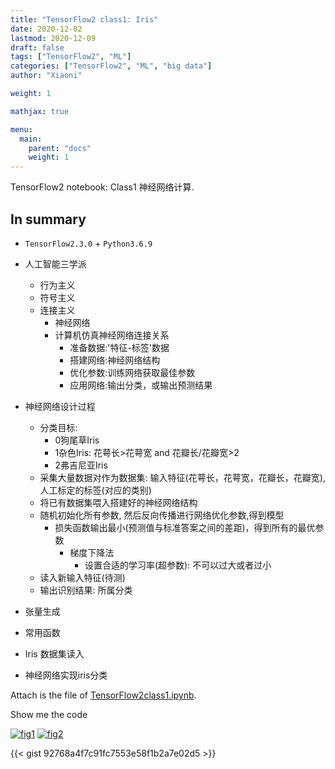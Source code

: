 ```yaml
---
title: "TensorFlow2 class1: Iris"
date: 2020-12-02
lastmod: 2020-12-09
draft: false
tags: ["TensorFlow2", "ML"]
categories: ["TensorFlow2", "ML", "big data"]
author: "Xiaoni"

weight: 1

mathjax: true

menu:
  main:
    parent: "docs"
    weight: 1
---
```


TensorFlow2 notebook: Class1 神经网络计算.

<!--more-->

## In summary

- `TensorFlow2.3.0` + `Python3.6.9`
- 人工智能三学派
  - 行为主义
  - 符号主义
  - 连接主义
    - 神经网络
    - 计算机仿真神经网络连接关系
      - 准备数据:'特征-标签'数据
      - 搭建网络:神经网络结构
      - 优化参数:训练网络获取最佳参数
      - 应用网络:输出分类，或输出预测结果

- 神经网络设计过程
  - 分类目标:
    - 0狗尾草Iris
    - 1杂色Iris: 花萼长>花萼宽 and 花瓣长/花瓣宽>2
    - 2弗吉尼亚Iris
  - 采集大量数据对作为数据集: 输入特征(花萼长，花萼宽，花瓣长，花瓣宽), 人工标定的标签(对应的类别)
  - 将已有数据集喂入搭建好的神经网络结构
  - 随机初始化所有参数, 然后反向传播进行网络优化参数,得到模型
    - 损失函数输出最小(预测值与标准答案之间的差距)，得到所有的最优参数
      - 梯度下降法
        - 设置合适的学习率(超参数): 不可以过大或者过小
  - 读入新输入特征(待测)
  - 输出识别结果: 所属分类

- 张量生成

- 常用函数

- Iris 数据集读入

- 神经网络实现iris分类

Attach is the file of [TensorFlow2class1.ipynb](TensorFlow2class1.ipynb).

Show me the code <i class="far fa-hand-point-down"></i>

  [![fig1](fig1.png)](https://gist.github.com/xiaonilee/92768a4f7c91fc7553e58f1b2a7e02d5)
  [![fig2](fig2.png)](https://gist.github.com/xiaonilee/92768a4f7c91fc7553e58f1b2a7e02d5)

{{< gist 92768a4f7c91fc7553e58f1b2a7e02d5 >}}


  